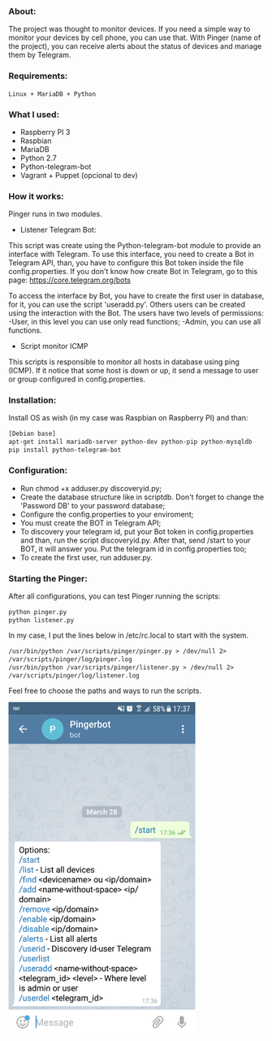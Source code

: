 ### About:

The project was thought to monitor devices. If you need a simple way to monitor your devices by cell phone, you can use that.
With Pinger (name of the project), you can receive alerts about the status of devices and manage them by Telegram.

### Requirements:

	Linux + MariaDB + Python

### What I used:

- Raspberry PI 3
- Raspbian
- MariaDB
- Python 2.7
- Python-telegram-bot
- Vagrant + Puppet (opcional to dev)

### How it works:

Pinger runs in two modules.

- Listener Telegram Bot:

This script was create using the Python-telegram-bot module to provide an interface with Telegram. 
To use this interface, you need to create a Bot in Telegram API, than, you have to configure this Bot token inside the file config.properties. If you don't know how create Bot in Telegram, go to this page: https://core.telegram.org/bots

To access the interface by Bot, you have to create the first user in database, for it, you can use the script 'useradd.py'. Others users can be created using the interaction with the Bot.
The users have two levels of permissions:
	-User, in this level you can use only read functions;
	-Admin, you can use all functions.

- Script monitor ICMP

This scripts is responsible to monitor all hosts in database using ping (ICMP). If it notice that some host is down or up, it send a message to user or group configured in config.properties.

### Installation:

Install OS as wish (in my case was Raspbian on Raspberry PI) and than:
	
	[Debian base]
	apt-get install mariadb-server python-dev python-pip python-mysqldb
	pip install python-telegram-bot

### Configuration:

- Run chmod +x adduser.py discoveryid.py;
- Create the database structure like in scriptdb. Don't forget to change the 'Password DB' to your password database;
- Configure the config.properties to your enviroment;
- You must create the BOT in Telegram API;
- To discovery your telegram id, put your Bot token in config.properties and than, run the script discoveryid.py. After that, send /start to your BOT, it will answer you. Put the telegram id in config.properties too;
- To create the first user, run adduser.py.

### Starting the Pinger:

After all configurations, you can test Pinger running the scripts:

	python pinger.py
	python listener.py

In my case, I put the lines below in /etc/rc.local to start with the system.

	/usr/bin/python /var/scripts/pinger/pinger.py > /dev/null 2> /var/scripts/pinger/log/pinger.log
	/usr/bin/python /var/scripts/pinger/listener.py > /dev/null 2> /var/scripts/pinger/log/listener.log

Feel free to choose the paths and ways to run the scripts.

<img src="https://github.com/renanqts/pinger/blob/master/printscreen.png" width="368">